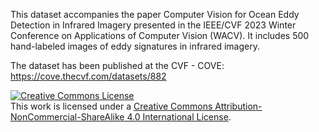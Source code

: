 This dataset accompanies the paper Computer Vision for Ocean Eddy Detection in Infrared Imagery presented in the IEEE/CVF 2023 Winter Conference on Applications of Computer Vision (WACV). It includes 500 hand-labeled images of eddy signatures in infrared imagery.

The dataset has been published at the CVF - COVE: https://cove.thecvf.com/datasets/882

<a rel="license" href="http://creativecommons.org/licenses/by-nc-sa/4.0/"><img alt="Creative Commons License" style="border-width:0" src="https://i.creativecommons.org/l/by-nc-sa/4.0/88x31.png" /></a><br />This work is licensed under a <a rel="license" href="http://creativecommons.org/licenses/by-nc-sa/4.0/">Creative Commons Attribution-NonCommercial-ShareAlike 4.0 International License</a>.
